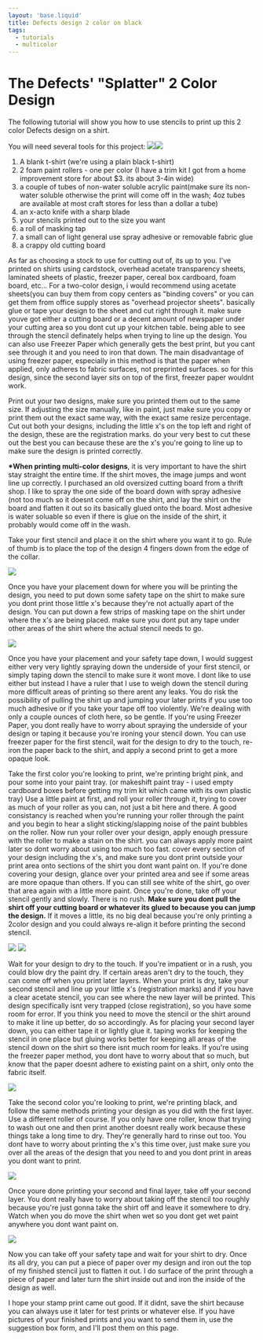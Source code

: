 ```yaml
---
layout: 'base.liquid'
title: Defects design 2 color on black
tags:
  - tutorials
  - multicolor
---
```


# The Defects' "Splatter" 2 Color Design

The following tutorial will show you how to use stencils to print up this 2 color Defects design on a shirt.

You will need several tools for this project:
![](/assets/img/tutorials/defects-blankt.jpg)![](/assets/img/tutorials/defects-tools.jpg)

1. A blank t-shirt (we're using a plain black t-shirt)
2. 2 foam paint rollers - one per color (I have a trim kit I got from a home improvement store for about $3. its about 3-4in wide)
3. a couple of tubes of non-water soluble acrylic paint(make sure its non-water soluble otherwise the print will come off in the wash; 4oz tubes are available at most craft stores for less than a dollar a tube)
4. an x-acto knife with a sharp blade
5. your stencils printed out to the size you want
6. a roll of masking tap
7. a small can of light general use spray adhesive or removable fabric glue
8. a crappy old cutting board

As far as choosing a stock to use for cutting out of, its up to you. I've printed on shirts using cardstock, overhead acetate transparency sheets, laminated sheets of plastic, freezer paper, cereal box cardboard, foam board, etc... For a two-color design, i would recommend using acetate sheets(you can buy them from copy centers as "binding covers" or you can get them from office supply stores as "overhead projector sheets". basically glue or tape your design to the sheet and cut right through it. make sure youve got either a cutting board or a decent amount of newspaper under your cutting area so you dont cut up your kitchen table. being able to see through the stencil definately helps when trying to line up the design. You can also use Freezer Paper which generally gets the best print, but you cant see through it and you need to iron that down. The main disadvantage of using freezer paper, especially in this method is that the paper when applied, only adheres to fabric surfaces, not preprinted surfaces. so for this design, since the second layer sits on top of the first, freezer paper wouldnt work.

Print out your two designs, make sure you printed them out to the same size. If adjusting the size manually, like in paint, just make sure you copy or print them out the exact same way, with the exact same resize percentage. Cut out both your designs, including the little x's on the top left and right of the design, these are the registration marks. do your very best to cut these out the best you can because these are the x's you're going to line up to make sure the design is printed correctly.

**\*When printing multi-color designs**, it is very important to have the shirt stay straight the entire time. If the shirt moves, the image jumps and wont line up correctly. I purchased an old oversized cutting board from a thrift shop. I like to spray the one side of the board down with spray adhesive (not too much so it doesnt come off on the shirt, and lay the shirt on the board and flatten it out so its basically glued onto the board. Most adhesive is water soluable so even if there is glue on the inside of the shirt, it probably would come off in the wash.

Take your first stencil and place it on the shirt where you want it to go. Rule of thumb is to place the top of the design 4 fingers down from the edge of the collar.

![](/assets/img/tutorials/defects-1.jpg)

Once you have your placement down for where you will be printing the design, you need to put down some safety tape on the shirt to make sure you dont print those little x's because they're not actually apart of the design. You can put down a few strips of masking tape on the shirt under where the x's are being placed. make sure you dont put any tape under other areas of the shirt where the actual stencil needs to go.

![](/assets/img/tutorials/defects-2.jpg)

Once you have your placement and your safety tape down, I would suggest either very very lightly spraying down the underside of your first stencil, or simply taping down the stencil to make sure it wont move. I dont like to use either but instead I have a ruler that I use to weigh down the stencil during more difficult areas of printing so there arent any leaks. You do risk the possibility of pulling the shirt up and jumping your later prints if you use too much adhesive or if you take your tape off too violently. We're dealing with only a couple ounces of cloth here, so be gentle. If you're using Freezer Paper, you dont really have to worry about spraying the underside of your design or taping it because you're ironing your stencil down. You can use freezer paper for the first stencil, wait for the design to dry to the touch, re-iron the paper back to the shirt, and apply a second print to get a more opaque look.

Take the first color you're looking to print, we're printing bright pink, and pour some into your paint tray. (or makeshift paint tray - i used empty cardboard boxes before getting my trim kit which came with its own plastic tray) Use a little paint at first, and roll your roller through it, trying to cover as much of your roller as you can, not just a bit here and there. A good consistancy is reached when you're running your roller through the paint and you begin to hear a slight sticking/slapping noise of the paint bubbles on the roller. Now run your roller over your design, apply enough pressure with the roller to make a stain on the shirt. you can always apply more paint later so dont worry about using too much too fast. cover every section of your design including the x's, and make sure you dont print outside your print area onto sections of the shirt you dont want paint on. If you're done covering your design, glance over your printed area and see if some areas are more opaque than others. If you can still see white of the shirt, go over that area again with a little more paint. Once you're done, take off your stencil gently and slowly. There is no rush. **Make sure you dont pull the shirt off your cutting board or whatever its glued to because you can jump the design.** If it moves a little, its no big deal because you're only printing a 2color design and you could always re-align it before printing the second stencil.

![](/assets/img/tutorials/defects-3.jpg) ![](/assets/img/tutorials/defects-4.jpg)

Wait for your design to dry to the touch. If you're impatient or in a rush, you could blow dry the paint dry. If certain areas aren't dry to the touch, they can come off when you print later layers. When your print is dry, take your second stencil and line up your little x's (registration marks) and if you have a clear acetate stencil, you can see where the new layer will be printed. This design specifically isnt very trapped (close registration), so you have some room for error. If you think you need to move the stencil or the shirt around to make it line up better, do so accordingly. As for placing your second layer down, you can either tape it or lightly glue it. taping works for keeping the stencil in one place but gluing works better for keeping all areas of the stencil down on the shirt so there isnt much room for leaks. If you're using the freezer paper method, you dont have to worry about that so much, but know that the paper doesnt adhere to existing paint on a shirt, only onto the fabric itself.

![](/assets/img/tutorials/defects-5.jpg)

Take the second color you're looking to print, we're printing black, and follow the same methods printing your design as you did with the first layer. Use a different roller of course. If you only have one roller, know that trying to wash out one and then print another doesnt really work because these things take a long time to dry. They're generally hard to rinse out too. You dont have to worry about printing the x's this time over, just make sure you over all the areas of the design that you need to and you dont print in areas you dont want to print.

![](/assets/img/tutorials/defects-6.jpg)

Once youre done printing your second and final layer, take off your second layer. You dont really have to worry about taking off the stencil too roughly because you're just gonna take the shirt off and leave it somewhere to dry. Watch when you do move the shirt when wet so you dont get wet paint anywhere you dont want paint on.

![](/assets/img/tutorials/defects-7.jpg)

Now you can take off your safety tape and wait for your shirt to dry. Once its all dry, you can put a piece of paper over my design and iron out the top of my finished stencil just to flatten it out. I do surface of the print through a piece of paper and later turn the shirt inside out and iron the inside of the design as well.

I hope your stamp print came out good. If it didnt, save the shirt because you can always use it later for test prints or whatever else. If you have pictures of your finished prints and you want to send them in, use the suggestion box form, and I'll post them on this page.
